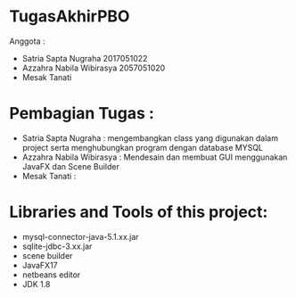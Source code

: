 # TugasAkhirPBO
Anggota :

- Satria Sapta Nugraha     2017051022
- Azzahra Nabila Wibirasya 2057051020
- Mesak Tanati

# Pembagian Tugas :
 - Satria Sapta Nugraha     : mengembangkan class yang digunakan dalam project serta menghubungkan program dengan database MYSQL
 - Azzahra Nabila Wibirasya : Mendesain dan membuat GUI menggunakan JavaFX dan Scene Builder
 - Mesak Tanati             :
 
 
# Libraries and Tools of this project:

- mysql-connector-java-5.1.xx.jar
- sqlite-jdbc-3.xx.jar
- scene builder
- JavaFX17
- netbeans editor
- JDK 1.8


